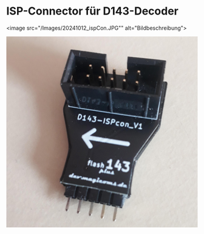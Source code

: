 # ISP-Connector für D143-Decoder

<image src="/Images/20241012_ispCon.JPG"" alt="Bildbeschreibung">

![Bildbeschreibung](/Images/20241012_ispConjpg.JPG)
